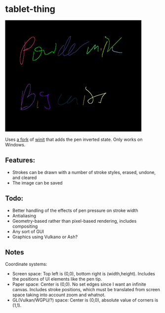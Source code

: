 # tablet-thing

![Screenshot of the text "Powdermilk Biscuits" handwritten on a tablet using this program. Each stroke is a different color, and the strokes are rendered using a cubic Bezier interpolator.](eg/pmb.png)

Uses [a fork](https://github.com/zphixon/winit) of [winit](https://github.com/rust-windowing/winit) that adds the pen inverted state. Only works on Windows.

## Features:

- Strokes can be drawn with a number of stroke styles, erased, undone, and cleared
- The image can be saved

## Todo:

- Better handling of the effects of pen pressure on stroke width
- Antialiasing
- Geometry-based rather than pixel-based rendering, includes compositing
- Any sort of GUI
- Graphics using Vulkano or Ash?

## Notes

Coordinate systems:
- Screen space: Top left is (0,0), bottom right is (width,height). Includes the positions of UI elements like the pen tip.
- Paper space: Center is (0,0). No set edges since I want an infinite canvas. Includes stroke positions, which must be translated from screen space taking into account zoom and whatnot.
- GL(Vulkan/WGPU/?) space: Center is (0,0), absolute value of corners is (1,1).

